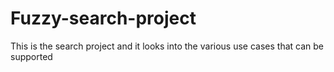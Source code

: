 # Fuzzy-search-project
This is the search project and it looks into the various use cases that can be supported
